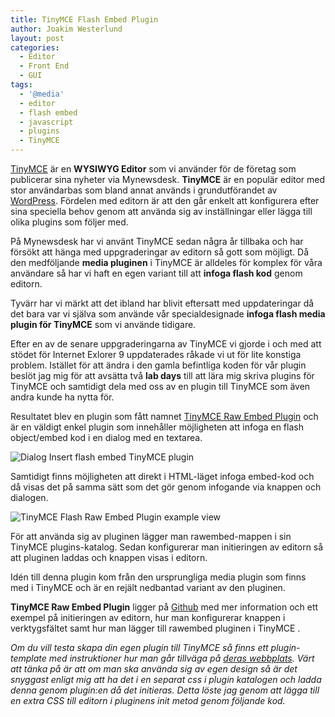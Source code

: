 ```yaml
---
title: TinyMCE Flash Embed Plugin
author: Joakim Westerlund
layout: post
categories:
  - Editor
  - Front End
  - GUI
tags:
  - '@media'
  - editor
  - flash embed
  - javascript
  - plugins
  - TinyMCE
---
```

[TinyMCE][1] är en **WYSIWYG Editor** som vi använder för de företag som publicerar sina nyheter via Mynewsdesk. **TinyMCE** är en populär editor med stor användarbas som bland annat används i grundutförandet av [WordPress][2]. Fördelen med editorn är att den går enkelt att konfigurera efter sina speciella behov genom att använda sig av inställningar eller lägga till olika plugins som följer med.

På Mynewsdesk har vi använt TinyMCE sedan några år tillbaka och har försökt att hänga med uppgraderingar av editorn så gott som möjligt. Då den medföljande **media pluginen** i TinyMCE är alldeles för komplex för våra användare så har vi haft en egen variant till att **infoga flash kod** genom editorn.

Tyvärr har vi märkt att det ibland har blivit eftersatt med uppdateringar då det bara var vi själva som använde vår specialdesignade **infoga flash media plugin för TinyMCE** som vi använde tidigare.

Efter en av de senare uppgraderingarna av TinyMCE vi gjorde i och med att stödet för Internet Exlorer 9 uppdaterades råkade vi ut för lite konstiga problem. Istället för att ändra i den gamla befintliga koden för vår plugin beslöt jag mig för att avsätta två **lab days** till att lära mig skriva plugins för TinyMCE och samtidigt dela med oss av en plugin till TinyMCE som även andra kunde ha nytta för.

Resultatet blev en plugin som fått namnet [TinyMCE Raw Embed Plugin][3] och är en väldigt enkel plugin som innehåller möjligheten att infoga en flash object/embed kod i en dialog med en textarea.

![Dialog Insert flash embed TinyMCE plugin](/images/wp/2011/04/Screen-shot-2011-04-11-at-9.13.16-PM-600x388.png)

Samtidigt finns möjligheten att direkt i HTML-läget infoga embed-kod och då visas det på samma sätt som det gör genom infogande via knappen och dialogen.

![TinyMCE Flash Raw Embed Plugin example view](/images/wp/2011/04/Screen-shot-2011-04-11-at-8.53.46-PM-600x468.png)

För att använda sig av pluginen lägger man rawembed-mappen i sin TinyMCE plugins-katalog. Sedan konfigurerar man initieringen av editorn så att pluginen laddas och knappen visas i editorn.



Idén till denna plugin kom från den ursprungliga media plugin som finns med i TinyMCE och är en rejält nedbantad variant av den pluginen.

**TinyMCE Raw Embed Plugin** ligger på [Github][3] med mer information och ett exempel på initieringen av editorn, hur man konfigurerar knappen i verktygsfältet samt hur man lägger till rawembed pluginen i TinyMCE .

*Om du vill testa skapa din egen plugin till TinyMCE så finns ett plugin-template med instruktioner hur man går tillväga på [deras webbplats][4]. Värt att tänka på är att om man ska använda sig av egen design så är det snyggast enligt mig att ha det i en separat css i plugin katalogen och ladda denna genom plugin:en då det initieras. Detta löste jag genom att lägga till en extra CSS till editorn i pluginens init metod genom följande kod.*

 [1]: http://tinymce.moxiecode.com/
 [2]: http://codex.wordpress.org/TinyMCE "TinyMCE WordPress"
 [3]: https://github.com/jorkas/tinymce-rawembed-plugin "TinyMCE flash embed plugin"
 [4]: http://tinymce.moxiecode.com/wiki.php/Creating_a_plugin "Create a TinyMCE plugin"